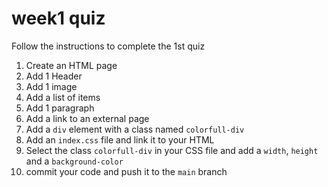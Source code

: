 # week1 quiz

Follow the instructions to complete the 1st quiz
1. Create an HTML page
2. Add 1 Header
3. Add 1 image
4. Add a list of items
5. Add 1 paragraph
6. Add a link to an external page
7. Add a `div` element with a class named `colorfull-div`
8. Add an `index.css` file and link it to your HTML
9. Select the class `colorfull-div` in your CSS file and add a `width`, `height` and a `background-color`
10. commit your code and push it to the `main` branch
